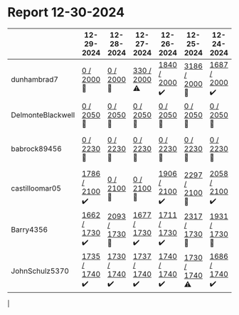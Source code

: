 # Report 12-30-2024
| | 12-29-2024 | 12-28-2024 | 12-27-2024 | 12-26-2024 | 12-25-2024 | 12-24-2024 | 12-23-2024 |
| --- | --- | --- | --- | --- | --- | --- | --- |
| dunhambrad7 | [0 / 2000](https://www.myfitnesspal.com/food/diary/dunhambrad7?date=2024-12-29) :no_entry_sign: | [0 / 2000](https://www.myfitnesspal.com/food/diary/dunhambrad7?date=2024-12-28) :no_entry_sign: | [330 / 2000](https://www.myfitnesspal.com/food/diary/dunhambrad7?date=2024-12-27) :warning: | [1840 / 2000](https://www.myfitnesspal.com/food/diary/dunhambrad7?date=2024-12-26) :heavy_check_mark: | [3186 / 2000](https://www.myfitnesspal.com/food/diary/dunhambrad7?date=2024-12-25) :no_entry_sign: | [1687 / 2000](https://www.myfitnesspal.com/food/diary/dunhambrad7?date=2024-12-24) :heavy_check_mark: | [1755 / 2000](https://www.myfitnesspal.com/food/diary/dunhambrad7?date=2024-12-23) :heavy_check_mark: |
| DelmonteBlackwell | [0 / 2050](https://www.myfitnesspal.com/food/diary/DelmonteBlackwell?date=2024-12-29) :no_entry_sign: | [0 / 2050](https://www.myfitnesspal.com/food/diary/DelmonteBlackwell?date=2024-12-28) :no_entry_sign: | [0 / 2050](https://www.myfitnesspal.com/food/diary/DelmonteBlackwell?date=2024-12-27) :no_entry_sign: | [0 / 2050](https://www.myfitnesspal.com/food/diary/DelmonteBlackwell?date=2024-12-26) :no_entry_sign: | [0 / 2050](https://www.myfitnesspal.com/food/diary/DelmonteBlackwell?date=2024-12-25) :no_entry_sign: | [0 / 2050](https://www.myfitnesspal.com/food/diary/DelmonteBlackwell?date=2024-12-24) :no_entry_sign: | [0 / 2050](https://www.myfitnesspal.com/food/diary/DelmonteBlackwell?date=2024-12-23) :no_entry_sign: |
| babrock89456 | [0 / 2230](https://www.myfitnesspal.com/food/diary/babrock89456?date=2024-12-29) :no_entry_sign: | [0 / 2230](https://www.myfitnesspal.com/food/diary/babrock89456?date=2024-12-28) :no_entry_sign: | [0 / 2230](https://www.myfitnesspal.com/food/diary/babrock89456?date=2024-12-27) :no_entry_sign: | [0 / 2230](https://www.myfitnesspal.com/food/diary/babrock89456?date=2024-12-26) :no_entry_sign: | [0 / 2230](https://www.myfitnesspal.com/food/diary/babrock89456?date=2024-12-25) :no_entry_sign: | [0 / 2230](https://www.myfitnesspal.com/food/diary/babrock89456?date=2024-12-24) :no_entry_sign: | [1419 / 2230](https://www.myfitnesspal.com/food/diary/babrock89456?date=2024-12-23) :warning: |
| castilloomar05 | [1786 / 2100](https://www.myfitnesspal.com/food/diary/castilloomar05?date=2024-12-29) :heavy_check_mark: | [0 / 2100](https://www.myfitnesspal.com/food/diary/castilloomar05?date=2024-12-28) :no_entry_sign: | [0 / 2100](https://www.myfitnesspal.com/food/diary/castilloomar05?date=2024-12-27) :no_entry_sign: | [1906 / 2100](https://www.myfitnesspal.com/food/diary/castilloomar05?date=2024-12-26) :heavy_check_mark: | [2297 / 2100](https://www.myfitnesspal.com/food/diary/castilloomar05?date=2024-12-25) :no_entry_sign: | [2058 / 2100](https://www.myfitnesspal.com/food/diary/castilloomar05?date=2024-12-24) :heavy_check_mark: | [1657 / 2100](https://www.myfitnesspal.com/food/diary/castilloomar05?date=2024-12-23) :warning: |
| Barry4356 | [1662 / 1730](https://www.myfitnesspal.com/food/diary/Barry4356?date=2024-12-29) :heavy_check_mark: | [2093 / 1730](https://www.myfitnesspal.com/food/diary/Barry4356?date=2024-12-28) :no_entry_sign: | [1677 / 1730](https://www.myfitnesspal.com/food/diary/Barry4356?date=2024-12-27) :heavy_check_mark: | [1711 / 1730](https://www.myfitnesspal.com/food/diary/Barry4356?date=2024-12-26) :heavy_check_mark: | [2317 / 1730](https://www.myfitnesspal.com/food/diary/Barry4356?date=2024-12-25) :no_entry_sign: | [1931 / 1730](https://www.myfitnesspal.com/food/diary/Barry4356?date=2024-12-24) :no_entry_sign: | [2014 / 1730](https://www.myfitnesspal.com/food/diary/Barry4356?date=2024-12-23) :no_entry_sign: |
| JohnSchulz5370 | [1735 / 1740](https://www.myfitnesspal.com/food/diary/JohnSchulz5370?date=2024-12-29) :heavy_check_mark: | [1730 / 1740](https://www.myfitnesspal.com/food/diary/JohnSchulz5370?date=2024-12-28) :heavy_check_mark: | [1737 / 1740](https://www.myfitnesspal.com/food/diary/JohnSchulz5370?date=2024-12-27) :heavy_check_mark: | [1740 / 1740](https://www.myfitnesspal.com/food/diary/JohnSchulz5370?date=2024-12-26) :heavy_check_mark: | [1730 / 1740](https://www.myfitnesspal.com/food/diary/JohnSchulz5370?date=2024-12-25) :warning: | [1686 / 1740](https://www.myfitnesspal.com/food/diary/JohnSchulz5370?date=2024-12-24) :heavy_check_mark: | [1719 / 1740](https://www.myfitnesspal.com/food/diary/JohnSchulz5370?date=2024-12-23) :heavy_check_mark: |
|